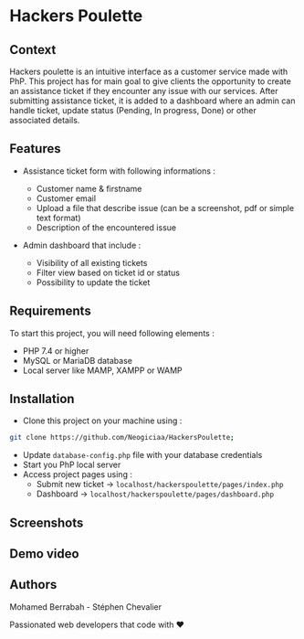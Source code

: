# **Hackers Poulette**

## Context
Hackers poulette is an intuitive interface as a customer service made with PhP.
This project has for main goal to give clients the opportunity to create an assistance ticket if they encounter any issue with our services.
After submitting assistance ticket, it is added to a dashboard where an admin can handle ticket, update status (Pending, In progress, Done) or other associated details.

## Features
- Assistance ticket form with following informations :
  - Customer name & firstname
  - Customer email
  - Upload a file that describe issue (can be a screenshot, pdf or simple text format)
  - Description of the encountered issue

- Admin dashboard that include :
  - Visibility of all existing tickets
  - Filter view based on ticket id or status
  - Possibility to update the ticket
  
## Requirements
To start this project, you will need following elements :
- PHP 7.4 or higher
- MySQL or MariaDB database
- Local server like MAMP, XAMPP or WAMP

## Installation
- Clone this project on your machine using :
```bash
git clone https://github.com/Neogiciaa/HackersPoulette;
```

- Update `database-config.php` file with your database credentials
- Start you PhP local server
- Access project pages using :
  - Submit new ticket -> `localhost/hackerspoulette/pages/index.php`
  - Dashboard -> `localhost/hackerspoulette/pages/dashboard.php`

## Screenshots


## Demo video


## Authors
Mohamed Berrabah - Stéphen Chevalier

Passionated web developers that code with ♥
